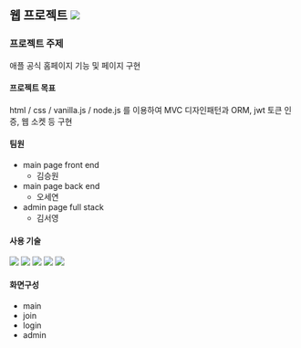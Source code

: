 


## 웹 프로젝트 <img src="https://img.shields.io/badge/apple-000000?style=plastic&logo=apple&logoColor=white"/>

### 프로젝트 주제
애플 공식 홈페이지 기능 및 페이지 구현


#### 프로젝트 목표
html / css / vanilla.js / node.js 를 이용하여 MVC 디자인패턴과 ORM, jwt 토큰 인증, 웹 소켓 등 구현

#### 팀원
- main page front end
  - 김승원
- main page back end
  - 오세연
- admin page full stack
  - 김서영
 

#### 사용 기술


<p>
  <img src="https://img.shields.io/badge/HTML5-E34F26?style=plastic&logo=HTML5&logoColor=white"/>
  <img src="https://img.shields.io/badge/CSS3-1572B6?style=plastic&logo=CSS3&logoColor=white"/>
  <img src="https://img.shields.io/badge/JavaScript-F7DF1E?logo=JavaScript&logoColor=white&style=plastic" style="max-width: 100%; user-select: auto;">
  <img src="https://img.shields.io/badge/Node.js-339933?logo=node-dot-js&logoColor=white&style=plastic"/>
  <img src="https://img.shields.io/badge/MySQL-4479A1?style=plastic&logo=MySQL&logoColor=white"/>
</p>

#### 화면구성
- main
- join
- login
- admin
  

